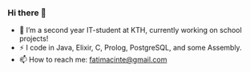 ### Hi there 👋
- 🔭 I’m a second year IT-student at KTH, currently working on school projects!
- ⚡ I code in Java, Elixir, C, Prolog, PostgreSQL, and some Assembly.
- 📫 How to reach me: fatimacinte@gmail.com

